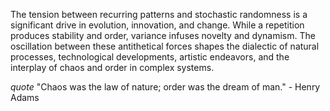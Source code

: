 
The tension between recurring patterns and stochastic randomness is a significant drive in evolution, innovation, and change. While a repetition produces stability and order, variance infuses novelty and dynamism. The oscillation between these antithetical forces shapes the dialectic of natural processes, technological developments, artistic endeavors, and the interplay of chaos and order in complex systems.

_quote_ "Chaos was the law of nature; order was the dream of man." - Henry Adams

